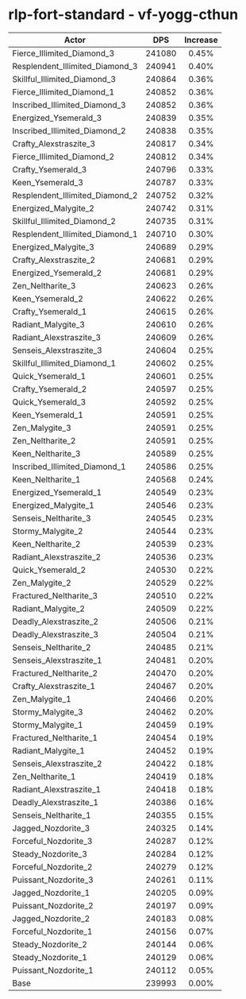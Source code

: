 # rlp-fort-standard - vf-yogg-cthun
| Actor | DPS | Increase |
|---|:---:|:---:|
|Fierce_Illimited_Diamond_3|241080|0.45%|
|Resplendent_Illimited_Diamond_3|240941|0.40%|
|Skillful_Illimited_Diamond_3|240864|0.36%|
|Fierce_Illimited_Diamond_1|240852|0.36%|
|Inscribed_Illimited_Diamond_3|240852|0.36%|
|Energized_Ysemerald_3|240839|0.35%|
|Inscribed_Illimited_Diamond_2|240838|0.35%|
|Crafty_Alexstraszite_3|240817|0.34%|
|Fierce_Illimited_Diamond_2|240812|0.34%|
|Crafty_Ysemerald_3|240796|0.33%|
|Keen_Ysemerald_3|240787|0.33%|
|Resplendent_Illimited_Diamond_2|240752|0.32%|
|Energized_Malygite_2|240742|0.31%|
|Skillful_Illimited_Diamond_2|240735|0.31%|
|Resplendent_Illimited_Diamond_1|240710|0.30%|
|Energized_Malygite_3|240689|0.29%|
|Crafty_Alexstraszite_2|240681|0.29%|
|Energized_Ysemerald_2|240681|0.29%|
|Zen_Neltharite_3|240623|0.26%|
|Keen_Ysemerald_2|240622|0.26%|
|Crafty_Ysemerald_1|240615|0.26%|
|Radiant_Malygite_3|240610|0.26%|
|Radiant_Alexstraszite_3|240609|0.26%|
|Senseis_Alexstraszite_3|240604|0.25%|
|Skillful_Illimited_Diamond_1|240602|0.25%|
|Quick_Ysemerald_1|240601|0.25%|
|Crafty_Ysemerald_2|240597|0.25%|
|Quick_Ysemerald_3|240592|0.25%|
|Keen_Ysemerald_1|240591|0.25%|
|Zen_Malygite_3|240591|0.25%|
|Zen_Neltharite_2|240591|0.25%|
|Keen_Neltharite_3|240589|0.25%|
|Inscribed_Illimited_Diamond_1|240586|0.25%|
|Keen_Neltharite_1|240568|0.24%|
|Energized_Ysemerald_1|240549|0.23%|
|Energized_Malygite_1|240546|0.23%|
|Senseis_Neltharite_3|240545|0.23%|
|Stormy_Malygite_2|240544|0.23%|
|Keen_Neltharite_2|240539|0.23%|
|Radiant_Alexstraszite_2|240536|0.23%|
|Quick_Ysemerald_2|240530|0.22%|
|Zen_Malygite_2|240529|0.22%|
|Fractured_Neltharite_3|240510|0.22%|
|Radiant_Malygite_2|240509|0.22%|
|Deadly_Alexstraszite_2|240506|0.21%|
|Deadly_Alexstraszite_3|240504|0.21%|
|Senseis_Neltharite_2|240485|0.21%|
|Senseis_Alexstraszite_1|240481|0.20%|
|Fractured_Neltharite_2|240470|0.20%|
|Crafty_Alexstraszite_1|240467|0.20%|
|Zen_Malygite_1|240466|0.20%|
|Stormy_Malygite_3|240462|0.20%|
|Stormy_Malygite_1|240459|0.19%|
|Fractured_Neltharite_1|240454|0.19%|
|Radiant_Malygite_1|240452|0.19%|
|Senseis_Alexstraszite_2|240422|0.18%|
|Zen_Neltharite_1|240419|0.18%|
|Radiant_Alexstraszite_1|240418|0.18%|
|Deadly_Alexstraszite_1|240386|0.16%|
|Senseis_Neltharite_1|240355|0.15%|
|Jagged_Nozdorite_3|240325|0.14%|
|Forceful_Nozdorite_3|240287|0.12%|
|Steady_Nozdorite_3|240284|0.12%|
|Forceful_Nozdorite_2|240279|0.12%|
|Puissant_Nozdorite_3|240261|0.11%|
|Jagged_Nozdorite_1|240205|0.09%|
|Puissant_Nozdorite_2|240197|0.09%|
|Jagged_Nozdorite_2|240183|0.08%|
|Forceful_Nozdorite_1|240156|0.07%|
|Steady_Nozdorite_2|240144|0.06%|
|Steady_Nozdorite_1|240129|0.06%|
|Puissant_Nozdorite_1|240112|0.05%|
|Base|239993|0.00%|
